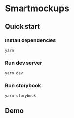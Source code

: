 # Smartmockups

## Quick start

### Install dependencies

```bash
yarn
```

### Run dev server

```bash
yarn dev
```

### Run storybook

```bash
yarn storybook
```

## Demo

